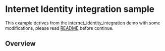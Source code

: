 # Internet Identity integration sample

This example derives from the [internet_identity_integration](https://github.com/dfinity/examples/tree/master/motoko/internet_identity_integration) demo with some modifications, please read [README](https://github.com/dfinity/examples/blob/master/motoko/internet_identity_integration/README.md) before continue.

## Overview
